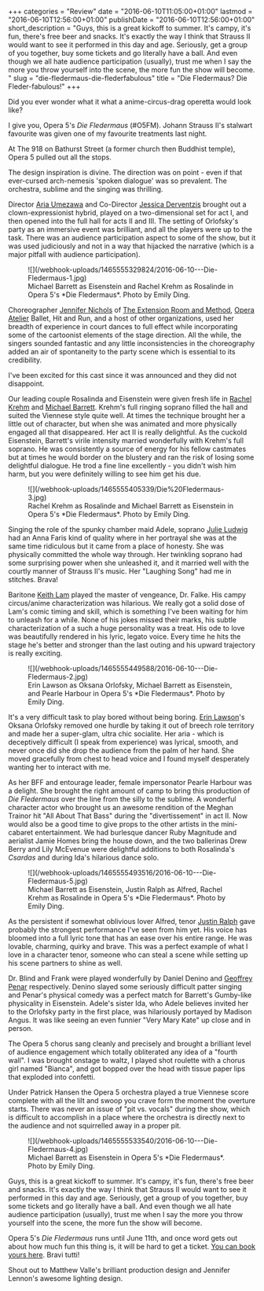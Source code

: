 +++
categories = "Review"
date = "2016-06-10T11:05:00+01:00"
lastmod = "2016-06-10T12:56:00+01:00"
publishDate = "2016-06-10T12:56:00+01:00"
short_description = "Guys, this is a great kickoff to summer. It's campy, it's fun, there's free beer and snacks. It's exactly the way I think that Strauss II would want to see it performed in this day and age. Seriously, get a group of you together, buy some tickets and go literally have a ball. And even though we all hate audience participation (usually), trust me when I say the more you throw yourself into the scene, the more fun the show will become. "
slug = "die-fledermaus-die-flederfabulous"
title = "Die Fledermaus? Die Fleder-fabulous!"
+++

Did you ever wonder what it what a anime-circus-drag operetta would look like?

I give you, Opera 5's *Die Fledermaus* (#O5FM). Johann Strauss II's stalwart favourite was given one of my favourite treatments last night.

At The 918 on Bathurst Street (a former church then Buddhist temple), Opera 5 pulled out all the stops.

The design inspiration is divine. The direction was on point - even if that ever-cursed arch-nemesis 'spoken dialogue' was so prevalent. The orchestra, sublime and the singing was thrilling.

Director [Aria Umezawa](/aria-umezawa-opera-5s-die-fledermaus-with-surprises/) and Co-Director [Jessica Derventzis](/scene/companies/stujess-productions/) brought out a clown-expressionist hybrid, played on a two-dimensional set for act I, and then opened into the full hall for acts II and III. The setting of Orlofsky's party as an immersive event was brilliant, and all the players were up to the task. There was an audience participation aspect to some of the show, but it was used judiciously and not in a way that hijacked the narrative (which is a major pitfall with audience participation).

<figure data-type="image">
![](/webhook-uploads/1465555329824/2016-06-10---Die-Fledermaus-1.jpg)
<figcaption>Michael Barrett as Eisenstein and Rachel Krehm as Rosalinde in Opera 5's *Die Fledermaus*. Photo by Emily Ding.</figcaption>
</figure>

Choreographer [Jennifer Nichols](/scene/people/jennifer-nichols/) of [The Extension Room and Method](http://www.extensionmethod.com/), [Opera Atelier](/scene/companies/opera-atelier/) Ballet, Hit and Run, and a host of other organizations, used her breadth of experience in court dances to full effect while incorporating some of the cartoonist elements of the stage direction. All the while, the singers sounded fantastic and any little inconsistencies in the choreography added an air of spontaneity to the party scene which is essential to its credibility. 

I've been excited for this cast since it was announced and they did not disappoint.

Our leading couple Rosalinda and Eisenstein were given fresh life in [Rachel Krehm](/scene/people/rachel-krehm/) and [Michael Barrett](/scene/people/michael-barrett/). Krehm's full ringing soprano filled the hall and suited the Viennese style quite well. At times the technique brought her a little out of character,  but when she was animated and more physically engaged all that disappeared. Her act II is really delightful. As the cuckold Eisenstein, Barrett's virile intensity married wonderfully with Krehm's full soprano. He was consistently a source of energy for his fellow castmates but at times he would border on the blustery and ran the risk of losing some delightful dialogue. He trod a fine line excellently - you didn't wish him harm, but you were definitely willing to see him get his due.

<figure data-type="image">
![](/webhook-uploads/1465555405339/Die%20Fledermaus-3.jpg)
<figcaption>Rachel Krehm as Rosalinde and Michael Barrett as Eisenstein in Opera 5's *Die Fledermaus*. Photo by Emily Ding.</figcaption>
</figure>

Singing the role of the spunky chamber maid Adele, soprano [Julie Ludwig](/scene/people/julie-ludwig/) had an Anna Faris kind of quality where in her portrayal she was at the same time ridiculous but it came from a place of honesty. She was physically committed the whole way through. Her twinkling soprano had some surprising power when she unleashed it, and it married well with the courtly manner of Strauss II's music. Her "Laughing Song" had me in stitches. Brava! 

Baritone [Keith Lam](/spotlight-on-keith-lam/) played the master of vengeance, Dr. Falke. His campy circus/anime characterization was hilarious. We really got a solid dose of Lam's comic timing and skill, which is something I've been waiting for him to unleash for a while. None of his jokes missed their marks, his subtle characterization of a such a huge personality was a treat. His ode to love was beautifully rendered in his lyric, legato voice. Every time he hits the stage he's better and stronger than the last outing and his upward trajectory is really exciting. 

<figure data-type="image">
![](/webhook-uploads/1465555449588/2016-06-10---Die-Fledermaus-2.jpg)
<figcaption>Erin Lawson as Oksana Orlofsky, Michael Barrett as Eisenstein, and Pearle Harbour in Opera 5's *Die Fledermaus*. Photo by Emily Ding.</figcaption>
</figure>

It's a very difficult task to play bored without being boring. [Erin Lawson](/scene/people/erin-lawson/)'s Oksana Orlofsky removed one hurdle by taking it out of breech role territory and made her a super-glam, ultra chic socialite. Her aria - which is deceptively difficult (I speak from experience) was lyrical, smooth, and never once did she drop the audience from the palm of her hand. She moved gracefully from chest to head voice and I found myself desperately wanting her to interact with me. 

As her BFF and entourage leader, female impersonator Pearle Harbour was a delight. She brought the right amount of camp to bring this production of *Die Fledermaus* over the line from the silly to the sublime. A wonderful character actor who brought us an awesome rendition of the Meghan Trainor hit "All About That Bass"  during the "divertissement" in act II. Now would also be a good time to give props to the other artists in the mini-cabaret entertainment. We had burlesque dancer Ruby Magnitude and aerialist Jamie Homes bring the house down, and the two ballerinas Drew Berry and Lily McEvenue were delightful additions to both Rosalinda's *Csardas* and during Ida's hilarious dance solo. 

<figure data-type="image">
![](/webhook-uploads/1465555493516/2016-06-10---Die-Fledermaus-5.jpg)
<figcaption>Michael Barrett as Eisenstein, Justin Ralph as Alfred, Rachel Krehm as Rosalinde in Opera 5's *Die Fledermaus*. Photo by Emily Ding.</figcaption>
</figure>

As the persistent if somewhat oblivious lover Alfred, tenor [Justin Ralph](/scene/people/justin-ralph/) gave probably the strongest performance I've seen from him yet. His voice has bloomed into a full lyric tone that has an ease over his entire range. He was lovable, charming, quirky and brave. This was a perfect example of what I love in a character tenor, someone who can steal a scene while setting up his scene partners to shine as well. 

Dr. Blind and Frank were played wonderfully by Daniel Denino and [Geoffrey Penar](/scene/people/geoffrey-penar/) respectively. Denino slayed some seriously difficult patter singing and Penar's physical comedy was a perfect match for Barrett's Gumby-like physicality in Eisenstein. Adele's sister Ida, who Adele believes invited her to the Orlofsky party in the first place, was hilariously portayed by Madison Angus. It was like seeing an even funnier "Very Mary Kate" up close and in person. 

The Opera 5 chorus sang cleanly and precisely and brought a brilliant level of audience engagement which totally obliterated any idea of a "fourth wall". I was brought onstage to waltz, I played shot roulette with a chorus girl named "Bianca", and got bopped over the head with tissue paper lips that exploded into confetti. 

Under Patrick Hansen the Opera 5 orchestra played a true Viennese score complete with all the lilt and swoop you crave form the moment the overture starts. There was never an issue of "pit vs. vocals" during the show, which is difficult to accomplish in a place where the orchestra is directly next to the audience and not squirrelled away in a proper pit. 

<figure data-type="image">
![](/webhook-uploads/1465555533540/2016-06-10---Die-Fledermaus-4.jpg)
<figcaption>Michael Barrett as Eisenstein in Opera 5's *Die Fledermaus*. Photo by Emily Ding.</figcaption>
</figure>

Guys, this is a great kickoff to summer. It's campy, it's fun, there's free beer and snacks. It's exactly the way I think that Strauss II would want to see it performed in this day and age. Seriously, get a group of you together, buy some tickets and go literally have a ball. And even though we all hate audience participation (usually), trust me when I say the more you throw yourself into the scene, the more fun the show will become. 

Opera 5's *Die Fledermaus* runs until June 11th, and once word gets out about how much fun this thing is, it will be hard to get a ticket. [You can book yours here](https://opera5.yapsody.com/). Bravi tutti!

Shout out to Matthew Valle's brilliant production design and Jennifer Lennon's awesome lighting design. 
